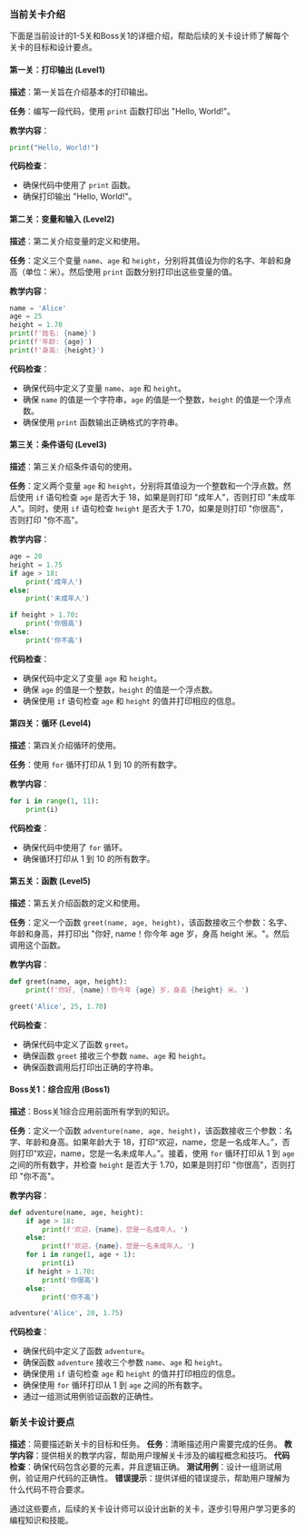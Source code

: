 ### 当前关卡介绍

下面是当前设计的1-5关和Boss关1的详细介绍，帮助后续的关卡设计师了解每个关卡的目标和设计要点。

#### 第一关：打印输出 (Level1)

**描述**：第一关旨在介绍基本的打印输出。

**任务**：编写一段代码，使用 `print` 函数打印出 "Hello, World!"。

**教学内容**：
```python
print("Hello, World!")
```

**代码检查**：
- 确保代码中使用了 `print` 函数。
- 确保打印输出 "Hello, World!"。

#### 第二关：变量和输入 (Level2)

**描述**：第二关介绍变量的定义和使用。

**任务**：定义三个变量 `name`、`age` 和 `height`，分别将其值设为你的名字、年龄和身高（单位：米）。然后使用 `print` 函数分别打印出这些变量的值。

**教学内容**：
```python
name = 'Alice'
age = 25
height = 1.70
print(f'姓名: {name}')
print(f'年龄: {age}')
print(f'身高: {height}')
```

**代码检查**：
- 确保代码中定义了变量 `name`、`age` 和 `height`。
- 确保 `name` 的值是一个字符串，`age` 的值是一个整数，`height` 的值是一个浮点数。
- 确保使用 `print` 函数输出正确格式的字符串。

#### 第三关：条件语句 (Level3)

**描述**：第三关介绍条件语句的使用。

**任务**：定义两个变量 `age` 和 `height`，分别将其值设为一个整数和一个浮点数。然后使用 `if` 语句检查 `age` 是否大于 18，如果是则打印 "成年人"，否则打印 "未成年人"。同时，使用 `if` 语句检查 `height` 是否大于 1.70，如果是则打印 "你很高"，否则打印 "你不高"。

**教学内容**：
```python
age = 20
height = 1.75
if age > 18:
    print('成年人')
else:
    print('未成年人')

if height > 1.70:
    print('你很高')
else:
    print('你不高')
```

**代码检查**：
- 确保代码中定义了变量 `age` 和 `height`。
- 确保 `age` 的值是一个整数，`height` 的值是一个浮点数。
- 确保使用 `if` 语句检查 `age` 和 `height` 的值并打印相应的信息。

#### 第四关：循环 (Level4)

**描述**：第四关介绍循环的使用。

**任务**：使用 `for` 循环打印从 1 到 10 的所有数字。

**教学内容**：
```python
for i in range(1, 11):
    print(i)
```

**代码检查**：
- 确保代码中使用了 `for` 循环。
- 确保循环打印从 1 到 10 的所有数字。

#### 第五关：函数 (Level5)

**描述**：第五关介绍函数的定义和使用。

**任务**：定义一个函数 `greet(name, age, height)`，该函数接收三个参数：名字、年龄和身高，并打印出 "你好, name！你今年 age 岁，身高 height 米。"。然后调用这个函数。

**教学内容**：
```python
def greet(name, age, height):
    print(f'你好, {name}！你今年 {age} 岁，身高 {height} 米。')

greet('Alice', 25, 1.70)
```

**代码检查**：
- 确保代码中定义了函数 `greet`。
- 确保函数 `greet` 接收三个参数 `name`、`age` 和 `height`。
- 确保函数调用后打印出正确的字符串。

#### Boss关1：综合应用 (Boss1)

**描述**：Boss关1综合应用前面所有学到的知识。

**任务**：定义一个函数 `adventure(name, age, height)`，该函数接收三个参数：名字、年龄和身高。如果年龄大于 18，打印“欢迎，name，您是一名成年人。”，否则打印“欢迎，name，您是一名未成年人。”。接着，使用 `for` 循环打印从 1 到 `age` 之间的所有数字，并检查 `height` 是否大于 1.70，如果是则打印 "你很高"，否则打印 "你不高"。

**教学内容**：
```python
def adventure(name, age, height):
    if age > 18:
        print(f'欢迎，{name}，您是一名成年人。')
    else:
        print(f'欢迎，{name}，您是一名未成年人。')
    for i in range(1, age + 1):
        print(i)
    if height > 1.70:
        print('你很高')
    else:
        print('你不高')

adventure('Alice', 20, 1.75)
```

**代码检查**：
- 确保代码中定义了函数 `adventure`。
- 确保函数 `adventure` 接收三个参数 `name`、`age` 和 `height`。
- 确保使用 `if` 语句检查 `age` 和 `height` 的值并打印相应的信息。
- 确保使用 `for` 循环打印从 1 到 `age` 之间的所有数字。
- 通过一组测试用例验证函数的正确性。

### 新关卡设计要点

**描述**：简要描述新关卡的目标和任务。
**任务**：清晰描述用户需要完成的任务。
**教学内容**：提供相关的教学内容，帮助用户理解关卡涉及的编程概念和技巧。
**代码检查**：确保代码包含必要的元素，并且逻辑正确。
**测试用例**：设计一组测试用例，验证用户代码的正确性。
**错误提示**：提供详细的错误提示，帮助用户理解为什么代码不符合要求。

通过这些要点，后续的关卡设计师可以设计出新的关卡，逐步引导用户学习更多的编程知识和技能。